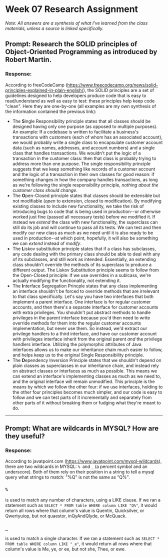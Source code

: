 # Week 07 Research Assignment 

*Note: All answers are a synthesis of what I've learned from the class materials, unless a source is linked specifically.*

## **Prompt:** Research the SOLID principles of Object-Oriented Programming as introduced by Robert Martin.

### **Response:** 
According to freeCodeCamp \(https://www.freecodecamp.org/news/solid-principles-explained-in-plain-english/), the SOLID principles are a set of guidelines designed to help developers produce code that is easy to read/understand as well as easy to test: these principles help keep code "clean". Here they are one-by-one (all examples are my own synthesis of the information contained the previous link):

- The **S**ingle Responsibility principle states that all classes should be designed having only one purpose (as opposed to multiple purposes). An example: If a codebase is written to facilitate a business's transactions with customers (each of whom has an associated account), we would probably write a single class to encapsulate customer account data (such as names, addresses, and account numbers) and a single class that handles transactions. We wouldn't put the logic of a transaction in the customer class: then that class is probably trying to address more than one purpose. The single responsibility principle suggests that we keep something like records of a customer account and the logic of a transaction in their own classes for good reason: if something changes in how the company handles transactions, as long as we're following the single responsibility principle, *nothing about the customer class should change*.
- The **O**pen-Closed principle states that classes should be extensible but not modifiable (*open* to extension, *closed* to modification). By modifying existing classes to include new functionality, we take the risk of introducing bugs to code that is being used in production--or otherwise worked just fine (passed all necessary tests) before we modified it. If instead we *extend* the class with new functionality, the superclass can still do its job and will continue to pass all its tests. We can test and then modify our new class as much as we need until it is also ready to be used in production--at which point, hopefully, it will also be something we can *extend* instead of *modify*.
- The **L**iskov substitution principle states that if a class has subclasses, any code dealing with the primary class should be able to deal with any of its subclasses, and still work as intended. Essentially, an extending class shouldn't override the methods of its superclass to produce a different output. The Liskov Substitution principle seems to follow from the Open-Closed principle: if we use overrides in a sublcass, we're actually modifying the functionality, not extending it.
- The **I**nterface Segregation Princple states that any class implementing an interface shouldn't be forced to override methods that are irrelevant to that class specifically. Let's say you have two interfaces that both implement a parent interface. One interface is for regular customer accounts, and then there's a separate interface for customer accounts with extra privileges. You shouldn't put abstract methods to handle privileges in the parent interface because you'd then need to write override methods for them into the regular customer accounts implementation, but never use them. So instead, we'd extract our privilege handlers to a third interface, and have our customer account with privileges interface inherit from the original parent *and* the privilege handlers interface. Utilizing the polymorphic attributes of Java interfaces allows us to make our inheritance chain much easier to follow, and helps keep us to the original Single Responsibility principle.
- The **D**ependency Inversion Principle states that we shouldn't depend on plain classes as superclasses in our inheritance chain, and instead rely on abstract classes or interfaces as much as possible. This means we can extend an interface's implementing classes as much as we need to, and the original interface will remain unmodified. This principle is the means by which we follow the other four: if we use interfaces, holding to the other four principles becomes much simpler, and our code is easy to follow and we can test parts of it incrementally and separately from other parts of it without breaking them or fudging what they're meant to do.
  
---

## **Prompt:** What are wildcards in MYSQL? How are they useful?

### **Response:** 

According to javatpoint.com \(https://www.javatpoint.com/mysql-wildcards), there are two wildcards in MYSQL: ```% ```and ```_``` (a percent symbol and an underscore). Both of them rely on their position in a string to tell a mysql query what strings to match: "%Q" is not the same as "Q%".

### ```%```
is used to match any number of characters, using a LIKE clause. If we ran a statement such as  ```SELECT * FROM table WHERE column LIKE "Q%"```, it would return all rows where that column's value is Quentin, Quicksilver, or Qwertyuiop, but not quaestor, inQyAndQlyde, or McQuack.

### ```_```
is used to match a single character. If we ran a statement such as ```SELECT * FROM table WHERE column LIKE "_e"```, it would return all rows where that column's value is Me, ye, or ee, but not she, Thee, or ewe.